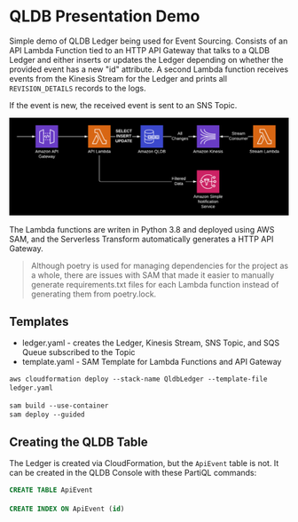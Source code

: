 # QLDB Presentation Demo

Simple demo of QLDB Ledger being used for Event Sourcing.
Consists of an API Lambda Function tied to an HTTP API Gateway that talks to a QLDB Ledger and either inserts
or updates the Ledger depending on whether the provided event has a new "id" attribute. A second Lambda function
receives events from the Kinesis Stream for the Ledger and prints all `REVISION_DETAILS` records to the logs.

If the event is new, the received event is sent to an SNS Topic.

![resources](resources.png)

The Lambda functions are writen in Python 3.8 and deployed using AWS SAM, and the Serverless Transform automatically 
generates a HTTP API Gateway.

> Although poetry is used for managing dependencies for the project as a whole, 
> there are issues with SAM that made it easier to manually generate requirements.txt files for each Lambda
> function instead of generating them from poetry.lock.

## Templates

* ledger.yaml - creates the Ledger, Kinesis Stream, SNS Topic, and SQS Queue subscribed to the Topic
* template.yaml - SAM Template for Lambda Functions and API Gateway

```
aws cloudformation deploy --stack-name QldbLedger --template-file ledger.yaml

sam build --use-container
sam deploy --guided
```

## Creating the QLDB Table

The Ledger is created via CloudFormation, but the `ApiEvent` table is not.
It can be created in the QLDB Console with these PartiQL commands:

```sql
CREATE TABLE ApiEvent

CREATE INDEX ON ApiEvent (id)
```
